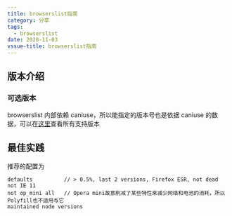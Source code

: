 ```yaml
---
title: browserslist指南
category: 分享
tags:
  - browserslist
date: 2020-11-03
vssue-title: browserslist指南
---
```


## 版本介绍

### 可选版本

browserslist 内部依赖 caniuse，所以能指定的版本号也是依据 caniuse 的数据，可以在[这里](https://caniuse.com/ciu/comparison)查看所有支持版本



## 最佳实践

推荐的配置为

```
defaults          // > 0.5%, last 2 versions, Firefox ESR, not dead
not IE 11
not op_mini all   // Opera mini故意削减了某些特性来减少网络和电池的消耗，所以Polyfill也不适用与它
maintained node versions
```

